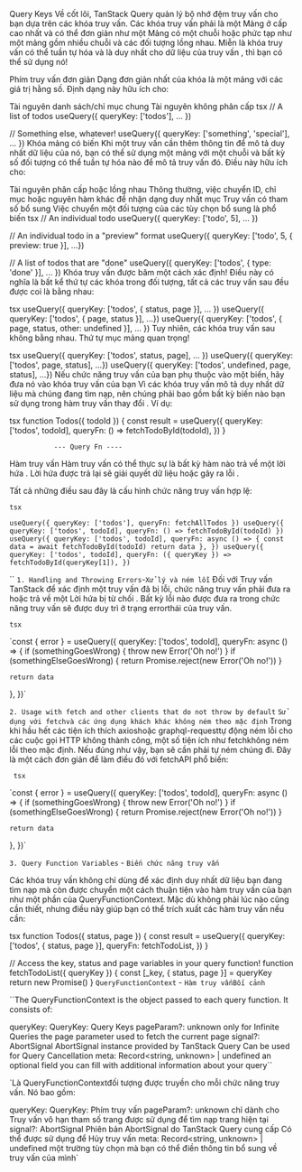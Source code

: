 Query Keys
Về cốt lõi, TanStack Query quản lý bộ nhớ đệm truy vấn cho bạn dựa trên các khóa truy vấn. Các khóa truy vấn phải là một Mảng ở cấp cao nhất và có thể đơn giản như một Mảng có một chuỗi hoặc phức tạp như một mảng gồm nhiều chuỗi và các đối tượng lồng nhau. Miễn là khóa truy vấn có thể tuần tự hóa và là duy nhất cho dữ liệu của truy vấn , thì bạn có thể sử dụng nó!

Phím truy vấn đơn giản
Dạng đơn giản nhất của khóa là một mảng với các giá trị hằng số. Định dạng này hữu ích cho:

Tài nguyên danh sách/chỉ mục chung
Tài nguyên không phân cấp
tsx
// A list of todos
useQuery({ queryKey: ['todos'], ... })

// Something else, whatever!
useQuery({ queryKey: ['something', 'special'], ... })
Khóa mảng có biến
Khi một truy vấn cần thêm thông tin để mô tả duy nhất dữ liệu của nó, bạn có thể sử dụng một mảng với một chuỗi và bất kỳ số đối tượng có thể tuần tự hóa nào để mô tả truy vấn đó. Điều này hữu ích cho:

Tài nguyên phân cấp hoặc lồng nhau
Thông thường, việc chuyển ID, chỉ mục hoặc nguyên hàm khác để nhận dạng duy nhất mục
Truy vấn có tham số bổ sung
Việc chuyển một đối tượng của các tùy chọn bổ sung là phổ biến
tsx
// An individual todo
useQuery({ queryKey: ['todo', 5], ... })

// An individual todo in a "preview" format
useQuery({ queryKey: ['todo', 5, { preview: true }], ...})

// A list of todos that are "done"
useQuery({ queryKey: ['todos', { type: 'done' }], ... })
Khóa truy vấn được băm một cách xác định!
Điều này có nghĩa là bất kể thứ tự các khóa trong đối tượng, tất cả các truy vấn sau đều được coi là bằng nhau:

tsx
useQuery({ queryKey: ['todos', { status, page }], ... })
useQuery({ queryKey: ['todos', { page, status }], ...})
useQuery({ queryKey: ['todos', { page, status, other: undefined }], ... })
Tuy nhiên, các khóa truy vấn sau không bằng nhau. Thứ tự mục mảng quan trọng!

tsx
useQuery({ queryKey: ['todos', status, page], ... })
useQuery({ queryKey: ['todos', page, status], ...})
useQuery({ queryKey: ['todos', undefined, page, status], ...})
Nếu chức năng truy vấn của bạn phụ thuộc vào một biến, hãy đưa nó vào khóa truy vấn của bạn
Vì các khóa truy vấn mô tả duy nhất dữ liệu mà chúng đang tìm nạp, nên chúng phải bao gồm bất kỳ biến nào bạn sử dụng trong hàm truy vấn thay đổi . Ví dụ:

tsx
function Todos({ todoId }) {
const result = useQuery({
queryKey: ['todos', todoId],
queryFn: () => fetchTodoById(todoId),
})
}

               --- Query Fn ----

Hàm truy vấn
Hàm truy vấn có thể thực sự là bất kỳ hàm nào trả về một lời hứa . Lời hứa được trả lại sẽ giải quyết dữ liệu hoặc gây ra lỗi .

Tất cả những điều sau đây là cấu hình chức năng truy vấn hợp lệ:

`tsx`

`useQuery({ queryKey: ['todos'], queryFn: fetchAllTodos })
useQuery({ queryKey: ['todos', todoId], queryFn: () => fetchTodoById(todoId) })
useQuery({
  queryKey: ['todos', todoId],
  queryFn: async () => {
    const data = await fetchTodoById(todoId)
    return data
  },
})
useQuery({
  queryKey: ['todos', todoId],
  queryFn: ({ queryKey }) => fetchTodoById(queryKey[1]),
})`

``
`1. Handling and Throwing Errors`-`Xử lý và ném lỗi`
Đối với Truy vấn TanStack để xác định một truy vấn đã bị lỗi, chức năng truy vấn phải đưa ra hoặc trả về một Lời hứa bị từ chối . Bất kỳ lỗi nào được đưa ra trong chức năng truy vấn sẽ được duy trì ở trạng errorthái của truy vấn.

`tsx`

`const { error } = useQuery({
queryKey: ['todos', todoId],
queryFn: async () => {
if (somethingGoesWrong) {
throw new Error('Oh no!')
}
if (somethingElseGoesWrong) {
return Promise.reject(new Error('Oh no!'))
}

    return data

},
})`

`2. Usage with fetch and other clients that do not throw by default`
`Sử dụng với fetchvà các ứng dụng khách khác không ném theo mặc định`
Trong khi hầu hết các tiện ích thích axioshoặc graphql-requesttự động ném lỗi cho các cuộc gọi HTTP không thành công, một số tiện ích như fetchkhông ném lỗi theo mặc định. Nếu đúng như vậy, bạn sẽ cần phải tự ném chúng đi. Đây là một cách đơn giản để làm điều đó với fetchAPI phổ biến:

` tsx`

`const { error } = useQuery({
queryKey: ['todos', todoId],
queryFn: async () => {
if (somethingGoesWrong) {
throw new Error('Oh no!')
}
if (somethingElseGoesWrong) {
return Promise.reject(new Error('Oh no!'))
}

    return data

},
})`

`3. Query Function Variables` - `Biến chức năng truy vấn`

Các khóa truy vấn không chỉ dùng để xác định duy nhất dữ liệu bạn đang tìm nạp mà còn được chuyển một cách thuận tiện vào hàm truy vấn của bạn như một phần của QueryFunctionContext. Mặc dù không phải lúc nào cũng cần thiết, nhưng điều này giúp bạn có thể trích xuất các hàm truy vấn nếu cần:

tsx
function Todos({ status, page }) {
const result = useQuery({
queryKey: ['todos', { status, page }],
queryFn: fetchTodoList,
})
}

// Access the key, status and page variables in your query function!
function fetchTodoList({ queryKey }) {
const [_key, { status, page }] = queryKey
return new Promise()
}
`QueryFunctionContext` - `Hàm truy vấnBối cảnh`

``The QueryFunctionContext is the object passed to each query function. It consists of:

queryKey: QueryKey: Query Keys
pageParam?: unknown
only for Infinite Queries
the page parameter used to fetch the current page
signal?: AbortSignal
AbortSignal instance provided by TanStack Query
Can be used for Query Cancellation
meta: Record<string, unknown> | undefined
an optional field you can fill with additional information about your query``

`Là QueryFunctionContextđối tượng được truyền cho mỗi chức năng truy vấn. Nó bao gồm:

queryKey: QueryKey: Phím truy vấn
pageParam?: unknown
chỉ dành cho Truy vấn vô hạn
tham số trang được sử dụng để tìm nạp trang hiện tại
signal?: AbortSignal
Phiên bản AbortSignal do TanStack Query cung cấp
Có thể được sử dụng để Hủy truy vấn
meta: Record<string, unknown> | undefined
một trường tùy chọn mà bạn có thể điền thông tin bổ sung về truy vấn của mình`
